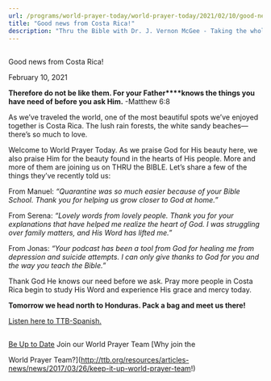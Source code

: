 ```yaml
---
url: /programs/world-prayer-today/world-prayer-today/2021/02/10/good-news-from-costa-rica!
title: "Good news from Costa Rica!"
description: "Thru the Bible with Dr. J. Vernon McGee - Taking the whole Word to the whole world"
---
```







## 
 Good news from Costa Rica!


February 10, 2021




**Therefore do not be like them. For your Father****knows the things you have need of before you ask Him.** -Matthew 6:8

As we’ve traveled the world, one of the most beautiful spots we’ve enjoyed together is Costa Rica. The lush rain forests, the white sandy beaches—there’s so much to love. 

Welcome to World Prayer Today. As we praise God for His beauty here, we also praise Him for the beauty found in the hearts of His people. More and more of them are joining us on THRU the BIBLE. Let’s share a few of the things they’ve recently told us: 

From Manuel: *“Quarantine was so much easier because of your Bible School. Thank you for helping us grow closer to God at home.”*

From Serena: *“Lovely words from lovely people. Thank you for your explanations that have helped me realize the heart of God. I was struggling over family matters, and His Word has lifted me.”*

From Jonas: *“Your podcast has been a tool from God for healing me from depression and suicide attempts. I can only give thanks to God for you and the way you teach the Bible.”* 

Thank God He knows our need before we ask. Pray more people in Costa Rica begin to study His Word and experience His grace and mercy today.

**Tomorrow we head north to Honduras. Pack a bag and meet us there!**

[Listen here to TTB-Spanish.](https://ttb.twr.org/home/day,0246/language,SPA-LAT)







## 




[Be Up to Date](http://feeds.feedburner.com/WorldPrayerToday "World Prayer Today RSS Feed")
Join our World Prayer Team
[Why join the  

World Prayer Team?](http://ttb.org/resources/articles-news/news/2017/03/26/keep-it-up-world-prayer-team!)




